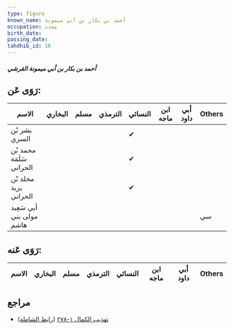 ```yaml
---
type: figure
known_name: أحمد بن بكار بن أبي ميمونة
occupation: محدث
birth_date:
passing_date:
tahdhib_id: 16
---
```

##### أحمد بن بكار بن أبي ميمونة القرشي

## رَوَى عَن:
| الاسم                    | البخاري | مسلم | الترمذي | النسائي | ابن ماجه | أبي داود | Others |
| ------------------------ | ------- | ---- | ------- | ------- | -------- | -------- | ------ |
| بشر بْن السري            |         |      |         | ✔       |          |          |        |
| محمد بْن سَلَمَة الحراني |         |      |         | ✔       |          |          |        |
| مخلد بْن يزيد الحراني    |         |      |         | ✔       |          |          |        |
| أبي سَعِيد مولى بني هاشم |         |      |         |         |          |          | سي     |
## رَوَى عَنه:
| الاسم | البخاري | مسلم | الترمذي | النسائي | ابن ماجه | أبي داود | Others |
| ----- | ------- | ---- | ------- | ------- | -------- | -------- | ------ |
## مراجع
- [تهذيب الكمال ١-٢٧٨](obsidian://open?vault=Tahdhib-al-Kamal&file=Figures/١٦-أحمد%20بن%20بكار%20بن%20أبي%20ميمونة%20القرشي) ([رابط الشاملة](https://shamela.ws/book/3722/277))